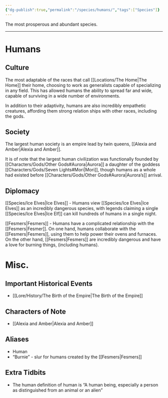 ```yaml
---
{"dg-publish":true,"permalink":"/species/humans/","tags":["Species"]}
---
```


The most prosperous and abundant species.

- - -
# Humans

## Culture
The most adaptable of the races that call [[Locations/The Home\|The Home]] their home, choosing to work as generalists capable of specializing in any field. This has allowed humans the ability to spread far and wide, capable of surviving in a wide number of environments.

In addition to their adaptivity, humans are also incredibly empathetic creatures, affording them strong relation ships with other races, including the gods.

## Society
The largest human society is an empire lead by twin queens, [[Alexia and Amber\|Alexia and Amber]]. 

It is of note that the largest human civilization was functionally founded by [[Characters/Gods/Other Gods#Aurora\|Aurora]] a daughter of the goddess [[Characters/Gods/Seven Lights#Mori\|Mori]], though humans as a whole had existed before [[Characters/Gods/Other Gods#Aurora\|Aurora’s]] arrival.

## Diplomacy

[[Species/Ice Elves\|Ice Elves]] - Humans view [[Species/Ice Elves\|Ice Elves]] as an incredibly dangerous species, with legends claiming a single [[Species/Ice Elves\|Ice Elf]] can kill hundreds of humans in a single night.

[[Fesmers\|Fesmers]] - Humans have a complicated relationship with the [[Fesmers\|Fesmer]]. On one hand, humans collaborate with the [[Fesmers\|Fesmers]], using them to help power their ovens and furnaces. On the other hand, [[Fesmers\|Fesmers]] are incredibly dangerous and have a love for burning things, (including humans). 

# Misc.

## Important Historical Events
- [[Lore/History/The Birth of the Empire\|The Birth of the Empire]]

## Characters of Note
- [[Alexia and Amber\|Alexia and Amber]]

## Aliases
- Human
- “Burnie” - slur for humans created by the [[Fesmers\|Fesmers]]

## Extra Tidbits
- The human definition of human is “A human being, especially a person as distinguished from an animal or an alien”